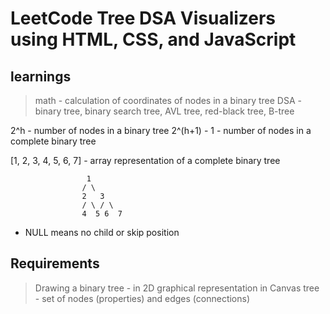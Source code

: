 # LeetCode Tree DSA Visualizers using HTML, CSS, and JavaScript

## learnings

> math - calculation of coordinates of nodes in a binary tree
> DSA - binary tree, binary search tree, AVL tree, red-black tree, B-tree

2^h - number of nodes in a binary tree
2^(h+1) - 1 - number of nodes in a complete binary tree

[1, 2, 3, 4, 5, 6, 7] - array representation of a complete binary tree

                     1
                    / \
                    2   3
                    / \ / \
                    4  5 6  7

- NULL means no child or skip position

## Requirements

> Drawing a binary tree - in 2D graphical representation in Canvas
> tree - set of nodes (properties) and edges (connections)
